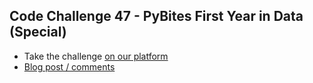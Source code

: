 ## Code Challenge 47 - PyBites First Year in Data (Special)

* Take the challenge [on our platform](https://codechalleng.es/challenges/47) 
* [Blog post / comments](https://pybit.es/codechallenge47.html)
